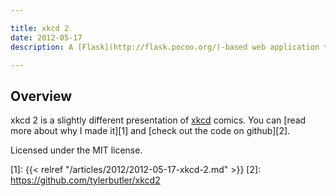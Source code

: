 ```yaml
---

title: xkcd 2
date: 2012-05-17
description: A [Flask](http://flask.pocoo.org/)-based web application that displays xkcd comics in a slightly different way.

---
```


## Overview

xkcd 2 is a slightly different presentation of [xkcd][] comics. You can [read more about why I made it][1]
and [check out the code on github][2].

Licensed under the MIT license.

[xkcd]: http://xkcd.com
[1]: {{< relref "/articles/2012/2012-05-17-xkcd-2.md" >}}
[2]: https://github.com/tylerbutler/xkcd2
